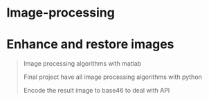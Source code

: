 # Image-processing 
# Enhance and restore images
> Image processing algorithms with matlab
> 
> Final project have all image processing algorithms with python 
> 
> Encode the result image to base46 to deal with API 
> 
